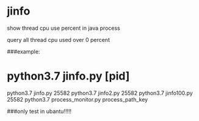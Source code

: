 # jinfo
show thread cpu use percent in java process  

query all thread cpu used over 0 percent

###example:

# python3.7 jinfo.py [pid]



 python3.7 jinfo.py 25582
 python3.7 jinfo2.py 25582
 python3.7 jinfo100.py 25582
 python3.7 process_monitor.py process_path_key
 
 


###only test in ubantu!!!!!
